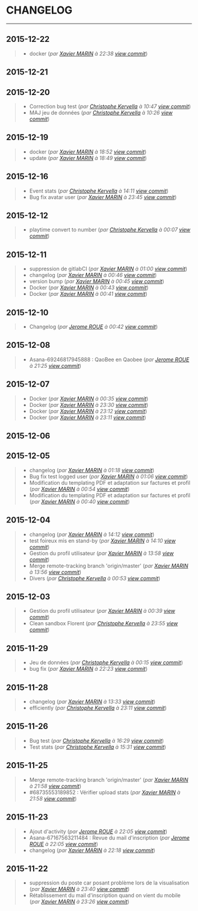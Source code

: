 # CHANGELOG
---

## 2015-12-22
> + docker (*par [Xavier MARIN](marin.xavier@gmail.com) à 22:38 [view commit](https://gitlab.com/qaobee/qaobee-swarn/commit/a65cc2d8cc78c80aea6c6acfc03de1c365eb72be)*)

## 2015-12-21

## 2015-12-20
> + Correction bug test (*par [Christophe Kervella](ch.kervella@gmail.com) à 10:47 [view commit](https://gitlab.com/qaobee/qaobee-swarn/commit/0cae98691e9c07354ecaddc9c829da650cc1c140)*)
> + MAJ jeu de données (*par [Christophe Kervella](ch.kervella@gmail.com) à 10:26 [view commit](https://gitlab.com/qaobee/qaobee-swarn/commit/aab3b91fb7ce7f0ba943656ec4ef7a4f39691779)*)

## 2015-12-19
> + docker (*par [Xavier MARIN](marin.xavier@gmail.com) à 18:52 [view commit](https://gitlab.com/qaobee/qaobee-swarn/commit/11c39650810f41e82432aac194bed6c9f4e6f3e7)*)
> + update (*par [Xavier MARIN](marin.xavier@gmail.com) à 18:49 [view commit](https://gitlab.com/qaobee/qaobee-swarn/commit/c058e1a9e0cb07a9796cae2055210a18e372e2cb)*)

## 2015-12-16
> + Event stats (*par [Christophe Kervella](ch.kervella@gmail.com) à 14:11 [view commit](https://gitlab.com/qaobee/qaobee-swarn/commit/27749bbb8f5956b4d317f95227ed2e377c8b707a)*)
> + Bug fix avatar user (*par [Xavier MARIN](marin.xavier@gmail.com) à 23:45 [view commit](https://gitlab.com/qaobee/qaobee-swarn/commit/bd310d67e5337c8a1b63e00db3fc1a6fe464dffb)*)

## 2015-12-12
> + playtime convert to number (*par [Christophe Kervella](ch.kervella@gmail.com) à 00:07 [view commit](https://gitlab.com/qaobee/qaobee-swarn/commit/efc027f8bd12183faa77d25bd918dbcc8e67178b)*)

## 2015-12-11
> + suppression de gitlabCI (*par [Xavier MARIN](marin.xavier@gmail.com) à 01:00 [view commit](https://gitlab.com/qaobee/qaobee-swarn/commit/acca833ca2b4ae4d0b73dfcc9076da1f78b9c316)*)
> + changelog (*par [Xavier MARIN](marin.xavier@gmail.com) à 00:46 [view commit](https://gitlab.com/qaobee/qaobee-swarn/commit/d699d72c3b9d3423d276f39ddc615634bcabb52c)*)
> + version bump (*par [Xavier MARIN](marin.xavier@gmail.com) à 00:45 [view commit](https://gitlab.com/qaobee/qaobee-swarn/commit/2120a7dcc9adea3e183010c17b8c77e098bd4075)*)
> + Docker (*par [Xavier MARIN](marin.xavier@gmail.com) à 00:43 [view commit](https://gitlab.com/qaobee/qaobee-swarn/commit/bf7f6f790540d035c1c681041cc7416a5e7cc0f4)*)
> + Docker (*par [Xavier MARIN](marin.xavier@gmail.com) à 00:41 [view commit](https://gitlab.com/qaobee/qaobee-swarn/commit/6aceabff3a7c51bd0f51444d0c625561cc4b82c0)*)

## 2015-12-10
> + Changelog (*par [Jerome ROUE](jerome.roue@gmail.com) à 00:42 [view commit](https://gitlab.com/qaobee/qaobee-swarn/commit/114931e5b51e3c0176bb969221bba28780980965)*)

## 2015-12-08
> + Asana-69246817945888 : QaoBee en Qaobee (*par [Jerome ROUE](jerome.roue@gmail.com) à 21:25 [view commit](https://gitlab.com/qaobee/qaobee-swarn/commit/93cda250afdfc6591283f52ff1dbdd8c875d2bc0)*)

## 2015-12-07
> + Docker (*par [Xavier MARIN](marin.xavier@gmail.com) à 00:35 [view commit](https://gitlab.com/qaobee/qaobee-swarn/commit/e97fe5a6d00e7f1ac8d29082486ac1d30ce115a0)*)
> + Docker (*par [Xavier MARIN](marin.xavier@gmail.com) à 23:30 [view commit](https://gitlab.com/qaobee/qaobee-swarn/commit/27bd48d64c79f328841bc2bd22d2df0f04d4685c)*)
> + Docker (*par [Xavier MARIN](marin.xavier@gmail.com) à 23:12 [view commit](https://gitlab.com/qaobee/qaobee-swarn/commit/d813f17280c4a20840c7dbcbc62f1e6ccf7d4354)*)
> + Docker (*par [Xavier MARIN](marin.xavier@gmail.com) à 23:11 [view commit](https://gitlab.com/qaobee/qaobee-swarn/commit/ded6a8481021f4730fb197c3f3882ef99602faa1)*)

## 2015-12-06

## 2015-12-05
> + changelog (*par [Xavier MARIN](marin.xavier@gmail.com) à 01:18 [view commit](https://gitlab.com/qaobee/qaobee-swarn/commit/0b5c2b5dd69b9467d0f34eb7cf15a29207408aed)*)
> + Bug fix test logged user (*par [Xavier MARIN](marin.xavier@gmail.com) à 01:06 [view commit](https://gitlab.com/qaobee/qaobee-swarn/commit/d1dacdbd50444e41b52c42f597af88a587fb4103)*)
> + Modification du templating PDF et adaptation sur factures et profil (*par [Xavier MARIN](marin.xavier@gmail.com) à 00:54 [view commit](https://gitlab.com/qaobee/qaobee-swarn/commit/e58bb8ee27a95cb0e736162be5b00fa53451066f)*)
> + Modification du templating PDF et adaptation sur factures et profil (*par [Xavier MARIN](marin.xavier@gmail.com) à 00:40 [view commit](https://gitlab.com/qaobee/qaobee-swarn/commit/85f04a6d597ec57589088d51f09cfa1a8c1925af)*)

## 2015-12-04
> + changelog (*par [Xavier MARIN](marin.xavier@gmail.com) à 14:12 [view commit](https://gitlab.com/qaobee/qaobee-swarn/commit/ddd58b6db98d71f12380fba8c34d188bf464a5a1)*)
> + test foireux mis en stand-by (*par [Xavier MARIN](marin.xavier@gmail.com) à 14:10 [view commit](https://gitlab.com/qaobee/qaobee-swarn/commit/e8dd1bf3d08bef67adb86e245e8a735d1315e947)*)
> + Gestion du profil utilisateur (*par [Xavier MARIN](marin.xavier@gmail.com) à 13:58 [view commit](https://gitlab.com/qaobee/qaobee-swarn/commit/3ad53ab26038dcda07fe78a28d26ac115d60ab34)*)
> + Merge remote-tracking branch 'origin/master' (*par [Xavier MARIN](marin.xavier@gmail.com) à 13:56 [view commit](https://gitlab.com/qaobee/qaobee-swarn/commit/f135ab5be25a5176e3a24ea4831a282d14acd15a)*)
> + Divers (*par [Christophe Kervella](ch.kervella@gmail.com) à 00:53 [view commit](https://gitlab.com/qaobee/qaobee-swarn/commit/08ce8826ea3881e21722d46ce5ad1d3690737549)*)

## 2015-12-03
> + Gestion du profil utilisateur (*par [Xavier MARIN](marin.xavier@gmail.com) à 00:39 [view commit](https://gitlab.com/qaobee/qaobee-swarn/commit/09f41885ae16ab4e9a96033ed6eff80a56b4f1e3)*)
> + Clean sandbox Florent (*par [Christophe Kervella](ch.kervella@gmail.com) à 23:55 [view commit](https://gitlab.com/qaobee/qaobee-swarn/commit/3ab4ab397159563b53838c3bd712920d66b54eab)*)

## 2015-11-29
> + Jeu de données (*par [Christophe Kervella](ch.kervella@gmail.com) à 00:15 [view commit](https://gitlab.com/qaobee/qaobee-swarn/commit/72ef20844b3fb5ce0008d4254118b63fc0d49e9c)*)
> + bug fix (*par [Xavier MARIN](marin.xavier@gmail.com) à 22:23 [view commit](https://gitlab.com/qaobee/qaobee-swarn/commit/685c5cf4def489f50296dd7a064332fe60a854c3)*)

## 2015-11-28
> + changelog (*par [Xavier MARIN](marin.xavier@gmail.com) à 13:33 [view commit](https://gitlab.com/qaobee/qaobee-swarn/commit/30ac79829cfe54ace56d26c23eee1ee87097b780)*)
> + efficiently (*par [Christophe Kervella](ch.kervella@gmail.com) à 23:11 [view commit](https://gitlab.com/qaobee/qaobee-swarn/commit/287ef55648b93fd4f2637ffe6fe9379a15235355)*)

## 2015-11-26
> + Bug test (*par [Christophe Kervella](ch.kervella@gmail.com) à 16:29 [view commit](https://gitlab.com/qaobee/qaobee-swarn/commit/cb91bb23d93c1d5517167caa852af14151636208)*)
> + Test stats (*par [Christophe Kervella](ch.kervella@gmail.com) à 15:31 [view commit](https://gitlab.com/qaobee/qaobee-swarn/commit/5d23d229dd0bfbc2324c4f3dabc08d5143f577c6)*)

## 2015-11-25
> + Merge remote-tracking branch 'origin/master' (*par [Xavier MARIN](marin.xavier@gmail.com) à 21:58 [view commit](https://gitlab.com/qaobee/qaobee-swarn/commit/e5505dc6867868d9ea5c9018815ddd3e5c1cad1d)*)
> + #68735553189852 : Vérifier upload stats (*par [Xavier MARIN](marin.xavier@gmail.com) à 21:58 [view commit](https://gitlab.com/qaobee/qaobee-swarn/commit/155c2ee701f1f80c42cd91feabf569066fd6532a)*)

## 2015-11-23
> + Ajout d'activity (*par [Jerome ROUE](jerome.roue@gmail.com) à 22:05 [view commit](https://gitlab.com/qaobee/qaobee-swarn/commit/b71520c0d3d2184829360e4165ee5690389c356b)*)
> + Asana-67167563211484 : Revue du mail d'inscription (*par [Jerome ROUE](jerome.roue@gmail.com) à 22:05 [view commit](https://gitlab.com/qaobee/qaobee-swarn/commit/03b2086940480c642f1cb8c7661d06ea01cd0b3b)*)
> + changelog (*par [Xavier MARIN](marin.xavier@gmail.com) à 22:18 [view commit](https://gitlab.com/qaobee/qaobee-swarn/commit/bbef661458a3459eeead53fdeb7f52a3d782c6f8)*)

## 2015-11-22
> + suppression du poste car posant problème lors de la visualisation (*par [Xavier MARIN](marin.xavier@gmail.com) à 23:40 [view commit](https://gitlab.com/qaobee/qaobee-swarn/commit/4aecd40399c444a0a66dd96eafedd872fcbfb535)*)
> + Rétablissement du mail d'inscription quand on vient du mobile (*par [Xavier MARIN](marin.xavier@gmail.com) à 23:26 [view commit](https://gitlab.com/qaobee/qaobee-swarn/commit/6447bd196a12d41d3fb2193d89158a4b371d2388)*)
